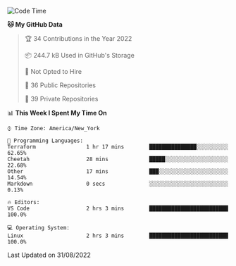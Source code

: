 <!--START_SECTION:waka-->
![Code Time](http://img.shields.io/badge/Code%20Time-67%20hrs%2032%20mins-blue)

**🐱 My GitHub Data** 

> 🏆 34 Contributions in the Year 2022
 > 
> 📦 244.7 kB Used in GitHub's Storage 
 > 
> 🚫 Not Opted to Hire
 > 
> 📜 36 Public Repositories 
 > 
> 🔑 39 Private Repositories  
 > 
📊 **This Week I Spent My Time On** 

```text
⌚︎ Time Zone: America/New_York

💬 Programming Languages: 
Terraform                1 hr 17 mins        ███████████████░░░░░░░░░░   62.65% 
Cheetah                  28 mins             █████░░░░░░░░░░░░░░░░░░░░   22.68% 
Other                    17 mins             ███░░░░░░░░░░░░░░░░░░░░░░   14.54% 
Markdown                 0 secs              ░░░░░░░░░░░░░░░░░░░░░░░░░   0.13%

🔥 Editors: 
VS Code                  2 hrs 3 mins        █████████████████████████   100.0%

💻 Operating System: 
Linux                    2 hrs 3 mins        █████████████████████████   100.0%

```


 Last Updated on 31/08/2022
<!--END_SECTION:waka-->